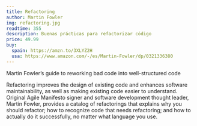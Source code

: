 ```yaml
---
title: Refactoring
author: Martin Fowler
img: refactoring.jpg
readtime: 355
description: Buenas prácticas para refactorizar código
price: 49.99
buy:
  spain: https://amzn.to/3XLYZ2H
  usa: https://www.amazon.com/-/es/Martin-Fowler/dp/0321336380
---
```


Martin Fowler’s guide to reworking bad code into well-structured code

Refactoring improves the design of existing code and enhances software maintainability, as well as making existing code easier to understand. Original Agile Manifesto signer and software development thought leader, Martin Fowler, provides a catalog of refactorings that explains why you should refactor; how to recognize code that needs refactoring; and how to actually do it successfully, no matter what language you use.